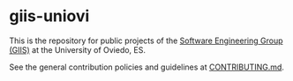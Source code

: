 # giis-uniovi

This is the repository for public projects of the [Software Engineering Group (GIIS)](http://giis.uniovi.es) at the University of Oviedo, ES.

See the general contribution policies and guidelines at [CONTRIBUTING.md](https://github.com/giis-uniovi/.github/blob/main/profile/CONTRIBUTING.md).
